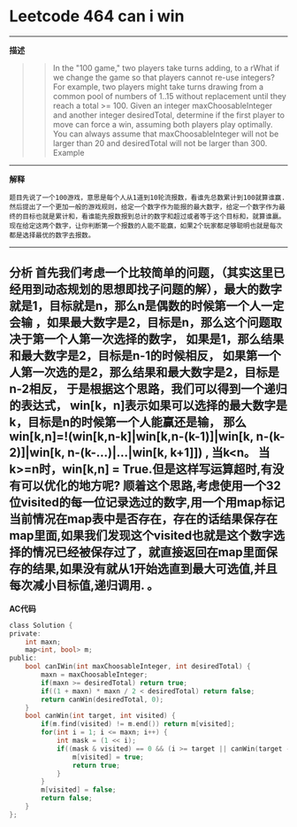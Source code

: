 # Leetcode 464 can i win
<script type="text/javascript" src="http://cdn.mathjax.org/mathjax/latest/MathJax.js?config=default"></script>

---
**描述**

>>In the "100 game," two players take turns adding, to a rWhat if we change the game so that players cannot re-use integers? 
For example, two players might take turns drawing from a common pool of numbers of 1..15 without replacement until they reach a total >= 100.
Given an integer maxChoosableInteger and another integer desiredTotal, determine if the first player to move can force a win, assuming both players play optimally. 
You can always assume that maxChoosableInteger will not be larger than 20 and desiredTotal will not be larger than 300. 
Example


---
**解释**
>>
	题目先说了一个100游戏，意思是每个人从1道到10轮流报数，看谁先总数累计到100就算谁赢.然后提出了一个更加一般的游戏规则，给定一个数字作为能报的最大数字，给定一个数字作为最终的目标也就是累计和，看谁能先报数报到总计的数字和超过或者等于这个目标和，就算谁嬴。现在给定这两个数字，让你判断第一个报数的人能不能赢，如果2个玩家都足够聪明也就是每次都是选择最优的数字去报数。

---

**分析**
	首先我们考虑一个比较简单的问题，（其实这里已经用到动态规划的思想即找子问题的解），最大的数字就是1，目标就是n，那么n是偶数的时候第一个人一定会输
	，如果最大数字是2，目标是n，那么这个问题取决于第一个人第一次选择的数字，
	如果是1，那么结果和最大数字是2，目标是n-1的时候相反，
	如果第一个人第一次选的是2，那么结果和最大数字是2，目标是n-2相反，
	于是根据这个思路，我们可以得到一个递归的表达式，
	win[k，n]表示如果可以选择的最大数字是k，目标是n的时候第一个人能赢还是输，
	那么win[k,n]=!(win[k,n-k]|win[k,n-(k-1)]|win[k, n-(k-2)]|win[k, n-(k-...)|...|win[k, k+1]]) , 当k<n。 当k>=n时，win[k,n] = True.但是这样写运算超时,有没有可以优化的地方呢?
	顺着这个思路,考虑使用一个32位visited的每一位记录选过的数字,用一个用map标记当前情况在map表中是否存在，存在的话结果保存在map里面,如果我们发现这个visited也就是这个数字选择的情况已经被保存过了，就直接返回在map里面保存的结果,如果没有就从1开始选直到最大可选值,并且每次减小目标值,递归调用.
	。
---

**AC代码**
```c
class Solution {
private:
    int maxn;
    map<int, bool> m;
public:
    bool canIWin(int maxChoosableInteger, int desiredTotal) {
        maxn = maxChoosableInteger;
        if(maxn >= desiredTotal) return true;
        if((1 + maxn) * maxn / 2 < desiredTotal) return false;
        return canWin(desiredTotal, 0);
    }
    bool canWin(int target, int visited) {
        if(m.find(visited) != m.end()) return m[visited];
        for(int i = 1; i <= maxn; i++) {
            int mask = (1 << i);
            if((mask & visited) == 0 && (i >= target || canWin(target - i, mask | visited) == false)) {
                m[visited] = true;
                return true;
            }
        }
        m[visited] = false;
        return false;
    }
};
```